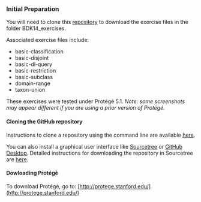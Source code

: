 ### Initial Preparation

You will need to clone this [repository](https://github.com/OHSUBD2K/BDK14-Ontologies-101) to download the exercise files in the folder BDK14_exercises.

Associated exercise files include:
- basic-classification
- basic-disjoint
- basic-dl-query
- basic-restriction
- basic-subclass
- domain-range
- taxon-union

These exercises were tested under Protégé 5.1. _Note: some screenshots may appear different if you are using a prior version of Protégé._

#### Cloning the GitHub repository

Instructions to clone a repository using the command line are available [here](https://services.github.com/on-demand/github-cli/clone-repo-cli).

You can also install a graphical user interface like [Sourcetree](https://www.sourcetreeapp.com/) or [GitHub Desktop](https://desktop.github.com/). Detailed instructions for downloading the repository in Sourcetree are [here](https://github.com/OHSUBD2K/BDK14-Ontologies-101/blob/master/docs/SourceTreeInstructions.md).

#### Dowloading Protégé

To download Protégé, go to: [http://protege.stanford.edu/](http://protege.stanford.edu/)
